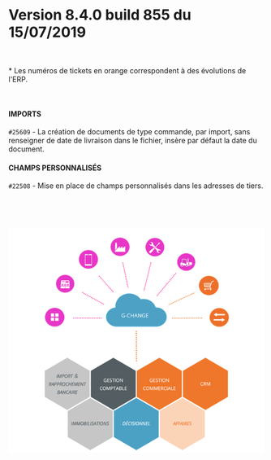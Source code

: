 # Version 8.4.0 build 855 du 15/07/2019

 


\* Les numéros de tickets en orange 
 correspondent à des évolutions de l'ERP.


 


#### IMPORTS


`#25609` - La création de documents de type commande, par import, sans 
 renseigner de date de livraison dans le fichier, insère par défaut la 
 date du document.


#### CHAMPS PERSONNALISÉS


`#22508` - Mise en place de champs 
 personnalisés dans les adresses de tiers.


 


 


![](../assets/images/Version7/Images/Modules_de_l_ERP.png)


 


